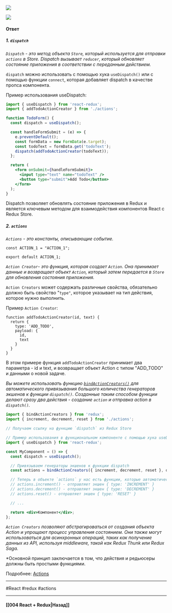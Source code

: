![](https://www.youtube.com/watch?v=CtrWoX_KDjE)

![](https://www.youtube.com/watch?v=HwSqZsN0qc0)

#### Ответ

#####  1. `dispatch` 

*`Dispatch` - это метод объекта `Store`, который используется для отправки `actions` в Store. Dispatch вызывает `reducer`, который обновляет состояние приложения в соответствии с переданным действием.*

`dispatch` можно использовать с помощью хука `useDispatch()` или с помощью функции `connect`, которая добавляет dispatch в качестве пропса компонента.

Пример использования useDispatch:

```jsx
import { useDispatch } from 'react-redux';
import { addTodoActionCreator } from './actions';

function TodoForm() {
  const dispatch = useDispatch();

  const handleFormSubmit = (e) => {
    e.preventDefault();
    const formData = new FormData(e.target);
    const todoText = formData.get('todoText');
    dispatch(addTodoActionCreator(todoText));
  };

  return (
    <form onSubmit={handleFormSubmit}>
      <input type="text" name="todoText" />
      <button type="submit">Add Todo</button>
    </form>
  );
}
```

Dispatch позволяет обновлять состояние приложения в Redux и является ключевым методом для взаимодействия компонентов React с Redux Store.

##### 2. `actions`

*`Actions` - это константы, описывающие событие.* 

```JSX
const ACTION_1 = "ACTION_1"; 

export default ACTION_1;
```

*`Action Creator`- это функция, которая создает `Action`. Она принимает данные и возвращает объект `Action`, который затем передается в `Store` для обновления состояния приложения.*

`Action Creators` может содержать различные свойства, обязательно должно быть свойство "`type"`, которое указывает на тип действия, которое нужно выполнить.

Пример `Action Creator`:

```JSX
function addTodoActionCreator(id, text) {
  return {
    type: 'ADD_TODO',
    payload: {
      id,
      text
    }
  }
}
```

В этом примере функция `addTodoActionCreator` принимает два параметра - id и text, и возвращает объект Action с типом "ADD_TODO" и данными о новой задаче.

_Вы можете использовать функцию [`bindActionCreators()`](https://rajdee.gitbooks.io/redux-in-russian/content/docs/api/bindActionCreators.html) для автоматического привязывания большого количества генераторов экшенов к функции `dispatch()`._ _Созданные таким способом функции делают сразу два действия - создание `action` и отправка action в `dispatch()`._

``` jsx
import { bindActionCreators } from 'redux';
import { increment, decrement, reset } from './actions';

// Получаем ссылку на функцию `dispatch` из Redux Store

// Пример использования в функциональном компоненте с помощью хука useDispatch()
import { useDispatch } from 'react-redux';

const MyComponent = () => {
  const dispatch = useDispatch();

  // Привязываем генераторы экшенов к функции dispatch
  const actions = bindActionCreators({ increment, decrement, reset }, dispatch);

  // Теперь в объекте `actions` у нас есть функции, которые автоматически отправляют экшены в `dispatch()`
  // actions.increment() - отправляет экшен { type: 'INCREMENT' }
  // actions.decrement() - отправляет экшен { type: 'DECREMENT' }
  // actions.reset() - отправляет экшен { type: 'RESET' }

  // ...

  return <div>Компонент</div>;
};
```

*`Action Creators` позволяют абстрагироваться от создания объекта Action и упрощают процесс управления состоянием. Они также могут использоваться для асинхронных операций, таких как получение данных из API, используя middleware, такой как Redux Thunk или Redux Saga.*

*Основной принцип заключается в том, что действия и редьюсеры должны быть простыми функциями. 

Подробнее: [Actions](https://rajdee.gitbooks.io/redux-in-russian/content/docs/basics/Actions.html)

____
#React #redux #actions 

____

#### [[004 React + Redux|Назад]]